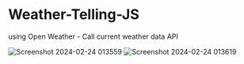 # Weather-Telling-JS

using Open Weather - Call current weather data API

![Screenshot 2024-02-24 013559](https://github.com/ArchProtios/Weather-Telling-JS/assets/99127122/9479d638-a567-4387-919b-8f4ba7d3c1f7)
![Screenshot 2024-02-24 013619](https://github.com/ArchProtios/Weather-Telling-JS/assets/99127122/4f8bf93b-e063-4cce-9746-3e77568550f8)
